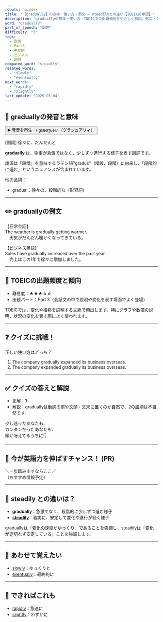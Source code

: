 ```yaml
---
robots: noindex
title: "【gradually】の意味・使い方・例文 ― steadilyとの違い【TOEIC英単語】"
description: "graduallyの意味・使い方・TOEICでの出題傾向をやさしく解説。例文・クイズ付きでsteadilyとの違いもわかりやすく学べます。"
word: "gradually"
part_of_speech: "副詞"
difficulty: "3"
tags:
  - 副詞
  - Part3
  - 中立的
  - ビジネス
  - 説明
compared_word: "steadily"
related_words:
  - "slowly"
  - "eventually"
next_words:
  - "rapidly"
  - "slightly"
last_update: "2025-05-04"
---
```


## 🔰 graduallyの発音と意味

<button class="play-audio" onclick="playTTS('gradually')">
  <span class="play-audio-main">
    ▶️ 発音を再生　/ˈɡrædʒuəli/
  </span>
  <span class="play-audio-sub">
    （グラジュアリィ）
  </span>
</button>

[副詞] 徐々に、だんだんと

**gradually** は、物事が急激ではなく、少しずつ進行する様子を表す副詞です。

語源は「段階」を意味するラテン語"gradus"（階段、段階）に由来し、「段階的に進む」というニュアンスが含まれています。

他の品詞：  
- gradual：徐々の、段階的な（形容詞）

---

## ✏️ graduallyの例文

【日常会話】  
The weather is gradually getting warmer.  
　天気がだんだん暖かくなってきている。

【ビジネス英語】  
Sales have gradually increased over the past year.  
　売上はこの1年で徐々に増加しました。

---

## 🎯 TOEICの出題頻度と傾向

- 難易度：★★★☆☆
- 出題パート：Part 3（会話文の中で説明や変化を表す場面でよく登場）

TOEICでは、変化や推移を説明する文脈で頻出します。特にグラフや数値の説明、状況の変化を表す際によく使われます。

---

## ❓ クイズに挑戦！

正しい使い方はどっち？

1. The company gradually expanded its business overseas.  
2. The company expanded gradually its business overseas.

---

## ✅ クイズの答えと解説

- 正解：**1**
- 解説：graduallyは動詞の前や文頭・文末に置くのが自然で、2の語順は不自然です。

少し迷ったあなたも、  
カンタンだったあなたも、  
頭が冴えてるうちに👇️

---

## 🚀 今が英語力を伸ばすチャンス！ (PR)

<div class="info-center">
＼一歩踏み出すならここ／<br>  
（おすすめ情報予定）
</div>

---

## 🤔  steadily との違いは？

- **gradually**：急激でなく、段階的に少しずつ進む様子
- **[steadily](/steadily)**：着実に、安定して変化や進行が続く様子

graduallyは「変化の速度がゆっくり」であることを強調し、steadilyは「変化が途切れず安定している」ことを強調します。

---

## 🧩 あわせて覚えたい

- [slowly](/slowly)：ゆっくりと
- [eventually](/eventually)：最終的に

---

## 📖 できればこれも

- [rapidly](/rapidly)：急速に
- [slightly](/slightly)：わずかに

<!-- cvid: aid08_bid20 -->
